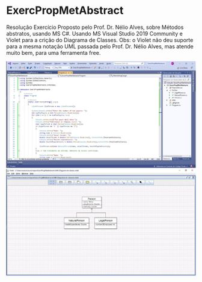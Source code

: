 # ExercPropMetAbstract
Resolução Exercício Proposto pelo Prof. Dr. Nélio Alves, sobre Métodos abstratos, usando MS C#. 
Usando MS Visual Studio 2019 Community e Violet para a crição do Diagrama de Classes.
Obs: o Violet não deu suporte para a mesma notação UML passada pelo Prof. Dr. Nélio Alves, mas atende muito bem, para uma ferramenta free.

<img src="/images/MS VS 2019 Community.jpg">
<img src="/images/UML Violet.jpg">
